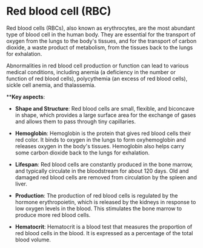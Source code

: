 # Red blood cell (RBC)

Red blood cells (RBCs), also known as erythrocytes, are the most abundant type of blood cell in the human body. They are essential for the transport of oxygen from the lungs to the body's tissues, and for the transport of carbon dioxide, a waste product of metabolism, from the tissues back to the lungs for exhalation.

Abnormalities in red blood cell production or function can lead to various medical conditions, including anemia (a deficiency in the number or function of red blood cells), polycythemia (an excess of red blood cells), sickle cell anemia, and thalassemia.

****Key aspects**:

* **Shape and Structure**: Red blood cells are small, flexible, and biconcave in shape, which provides a large surface area for the exchange of gases and allows them to pass through tiny capillaries.

* **Hemoglobin**: Hemoglobin is the protein that gives red blood cells their red color. It binds to oxygen in the lungs to form oxyhemoglobin and releases oxygen in the body's tissues. Hemoglobin also helps carry some carbon dioxide back to the lungs for exhalation.

* **Lifespan**: Red blood cells are constantly produced in the bone marrow, and typically circulate in the bloodstream for about 120 days. Old and damaged red blood cells are removed from circulation by the spleen and liver.

* **Production**: The production of red blood cells is regulated by the hormone erythropoietin, which is released by the kidneys in response to low oxygen levels in the blood. This stimulates the bone marrow to produce more red blood cells.

* **Hematocrit**: Hematocrit is a blood test that measures the proportion of red blood cells in the blood. It is expressed as a percentage of the total blood volume.
